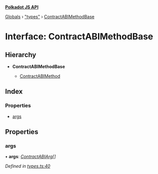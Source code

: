 **[Polkadot JS API](../README.md)**

[Globals](../globals.md) › [&quot;types&quot;](../modules/_types_.md) › [ContractABIMethodBase](_types_.contractabimethodbase.md)

# Interface: ContractABIMethodBase

## Hierarchy

* **ContractABIMethodBase**

  * [ContractABIMethod](_types_.contractabimethod.md)

## Index

### Properties

* [args](_types_.contractabimethodbase.md#args)

## Properties

###  args

• **args**: *[ContractABIArg](_types_.contractabiarg.md)[]*

*Defined in [types.ts:40](https://github.com/polkadot-js/api/blob/3720cf8/packages/api-contract/src/types.ts#L40)*